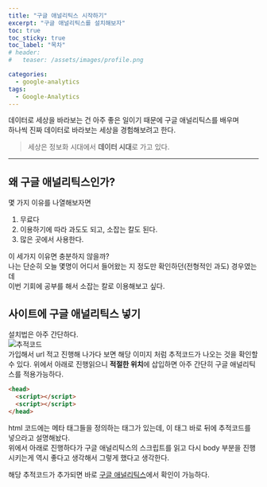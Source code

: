 ```yaml
---
title: "구글 애널리틱스 시작하기"
excerpt: "구글 애널리틱스를 설치해보자"
toc: true
toc_sticky: true
toc_label: "목차"
# header:
#   teaser: /assets/images/profile.png

categories:
  - google-analytics
tags:
  - Google-Analytics
---
```


데이터로 세상을 바라보는 건 아주 좋은 일이기 때문에 구글 애널리틱스를 배우며  
하나씩 진짜 데이터로 바라보는 세상을 경험해보려고 한다.

> 세상은 정보화 시대에서 **데이터 시대**로 가고 있다.

---

## 왜 구글 애널리틱스인가?

몇 가지 이유를 나열해보자면

1. 무료다
2. 이용하기에 따라 과도도 되고, 소잡는 칼도 된다.
3. 많은 곳에서 사용한다.

이 세가지 이유면 충분하지 않을까?  
나는 단순히 오늘 몇명이 어디서 들어왔는 지 정도만 확인하던(전형적인 과도) 경우였는데  
이번 기회에 공부를 해서 소잡는 칼로 이용해보고 싶다.

## 사이트에 구글 애널리틱스 넣기

설치법은 아주 간단하다.  
![추적코드](https://drive.google.com/uc?id=1OQS_IZqHrs6nribrcSmHjpOQEJ85ELWm)  
가입해서 url 적고 진행해 나가다 보면 해당 이미지 처럼 추적코드가 나오는 것을 확인할 수 있다.
위에서 아래로 진행읽으니 **적절한 위치**에 삽입하면 아주 간단히 구글 애널리틱스를 적용가능하다.

```html
<head>
  <script></script>
  <script></script>
</head>
```

html 코드에는 메타 태그들을 정의하는 <head>태그가 있는데, 이 태그 바로 뒤에 추적코드를 넣으라고 설명해놨다.  
위에서 아래로 진행하다가 구글 애널리틱스의 스크립트를 읽고 다시 body 부분을 진행시키는게 역시 좋다고 생각해서 그렇게 했다고 생각한다.

해당 추적코드가 추가되면 바로 [구글 애널리틱스](https://analytics.google.com/analytics/web/)에서 확인이 가능하다.
